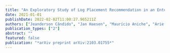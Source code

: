 ```yaml
---
title: "An Exploratory Study of Log Placement Recommendation in an Enterprise System"
date: 2021-01-01
publishDate: 2022-02-02T11:00:27.965211Z
authors: ["Jeanderson Cândido", "Jan Haesen", "Maurı́cio Aniche", "Arie van Deursen"]
publication_types: ["2"]
abstract: ""
featured: false
publication: "*arXiv preprint arXiv:2103.01755*"
---
```


